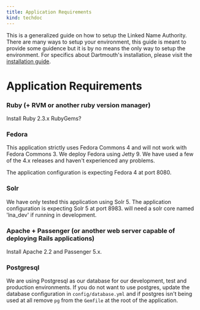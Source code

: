 ```yaml
---
title: Application Requirements
kind: techdoc
---
```


This is a generalized guide on how to setup the Linked Name Authority. There are many ways to setup your environment, this guide is meant to provide some guidence but it is by no means the only way to setup the environment. For specifics about Dartmouth's installation, please visit the [installation guide](/lna/techdocs/installation_guide).

# Application Requirements

### Ruby (+ RVM or another ruby version manager)
Install Ruby 2.3.x
RubyGems?

### Fedora
This application strictly uses Fedora Commons 4 and will not work with Fedora Commons 3. 
We deploy Fedora using Jetty 9.
We have used a few of the 4.x releases and haven't experienced any problems.

The application configuration is expecting Fedora 4 at port 8080.

### Solr
We have only tested this application using Solr 5.
The application configuration is expecting Solr 5 at port 8983.
will need a solr core named 'lna_dev' if running in development.

### Apache + Passenger (or another web server capable of deploying Rails applications)
Install Apache 2.2 and Passenger 5.x.

### Postgresql
We are using Postgresql as our database for our development, test and production environments. 
If you do not want to use postgres, update the database configuration in `config/database.yml` and if postgres isn't being used at all remove `pg` from the `Gemfile` at the root of the application.





